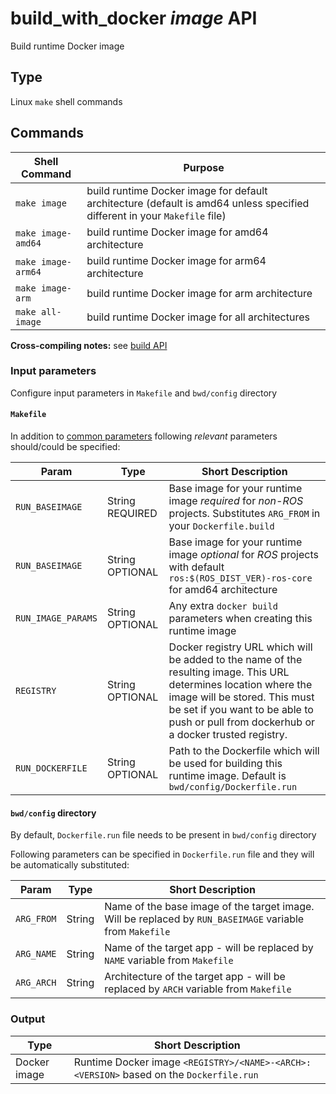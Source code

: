 # build_with_docker _image_ API 
 
Build runtime Docker image 

## Type

Linux `make` shell commands

## Commands

Shell Command | Purpose
------------------- | -----
`make image`        | build runtime Docker image for default architecture (default is amd64 unless specified different in your `Makefile` file)
`make image-amd64`  | build runtime Docker image for amd64 architecture
`make image-arm64`  | build runtime Docker image for arm64 architecture
`make image-arm`    | build runtime Docker image for arm architecture
`make all-image`    | build runtime Docker image for all architectures 

**Cross-compiling notes:** see [build API](api-build.md)

### Input parameters

Configure input parameters in `Makefile` and `bwd/config` directory

#### `Makefile`

In addition to [common parameters](api-broadparam.md) following _relevant_ parameters should/could be specified:

Param | Type | Short Description
---- | ---- | ----
`RUN_BASEIMAGE`  | String REQUIRED | Base image for your runtime image _required_ for _non-ROS_ projects. Substitutes `ARG_FROM` in your `Dockerfile.build`
`RUN_BASEIMAGE`  | String OPTIONAL | Base image for your runtime image _optional_ for _ROS_ projects with default `ros:$(ROS_DIST_VER)-ros-core` for amd64 architecture
`RUN_IMAGE_PARAMS`  | String OPTIONAL | Any extra `docker build` parameters when creating this runtime image
`REGISTRY`   | String OPTIONAL | Docker registry URL which will be added to the name of the resulting image. This URL determines location where the image will be stored. This must be set if you want to be able to push or pull from dockerhub or a docker trusted registry.
`RUN_DOCKERFILE` |  String OPTIONAL | Path to the Dockerfile which will be used for building this runtime image. Default is `bwd/config/Dockerfile.run`

#### `bwd/config` directory

By default, `Dockerfile.run` file needs to be present in `bwd/config` directory

Following parameters can be specified in `Dockerfile.run` file and they will be automatically substituted:

Param | Type | Short Description
---- | ---- | ----
`ARG_FROM` | String | Name of the base image of the target  image. Will be replaced by `RUN_BASEIMAGE` variable from `Makefile`
`ARG_NAME` | String | Name of the target app - will be replaced by `NAME` variable from `Makefile`
`ARG_ARCH` | String | Architecture of the target app - will be replaced by `ARCH` variable from `Makefile`

### Output

Type | Short Description
---- | ----
Docker image | Runtime Docker image `<REGISTRY>/<NAME>-<ARCH>:<VERSION>` based on the `Dockerfile.run`

